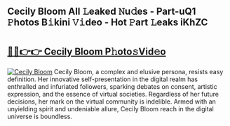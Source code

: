## Cecily Bloom All 𝙻eaked 𝙽u𝚍es - Part-uQ1 𝙿hotos B𝚒kini 𝚅𝚒deo - Hot 𝙿art 𝙻eaks iKhZC

# <h2><a href="http://ld51fw.urlbe.top/?page=Cecily+Bloom">🔗🔗👉👉 Cecily Bloom P𝚑oto𝚜Vid𝚎o</a></h2>

[![Cecily Bloom](https://i.imgur.com/eBuTRDB.gif)](http://ld51fw.urlbe.top/?page=Cecily+Bloom)
Cecily Bloom, a complex and elusive persona, resists easy definition. Her innovative self-presentation in the digital realm has enthralled and infuriated followers, sparking debates on consent, artistic expression, and the essence of virtual societies. Regardless of her future decisions, her mark on the virtual community is indelible. Armed with an unyielding spirit and undeniable allure, Cecily Bloom reach in the digital universe is boundless.
